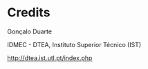 Credits
===
Gonçalo Duarte

IDMEC - DTEA, Instituto Superior Técnico (IST)

http://dtea.ist.utl.pt/index.php
